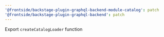 ```yaml
---
'@frontside/backstage-plugin-graphql-backend-module-catalog': patch
'@frontside/backstage-plugin-graphql-backend': patch
---
```


Export `createCatalogLoader` function
